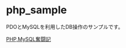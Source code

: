 # php_sample
PDOとMySQLを利用したDB操作のサンプルです。  

[PHP,MySQL奮闘記](https://papyrustaro.hatenablog.jp/entry/2019/05/18/224412)
